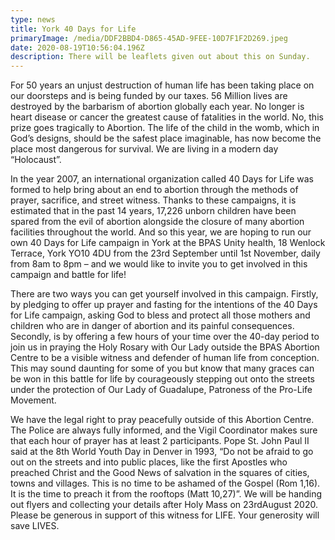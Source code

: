 ```yaml
---
type: news
title: York 40 Days for Life
primaryImage: /media/DDF2BBD4-D865-45AD-9FEE-10D7F1F2D269.jpeg
date: 2020-08-19T10:56:04.196Z
description: There will be leaflets given out about this on Sunday.
---
```

For 50 years an unjust destruction of human life has been taking place on our doorsteps and is being funded by our taxes. 56 Million lives are destroyed by the barbarism of abortion globally each year. No longer is heart disease or cancer the greatest cause of fatalities in the world. No, this prize goes tragically to Abortion. The life of the child in the womb, which in God’s designs, should be the safest place imaginable, has now become the place most dangerous for survival. We are living in a modern day “Holocaust”.

In the year 2007, an international organization called 40 Days for Life was formed to help bring about an end to abortion through the methods of prayer, sacrifice, and street witness. Thanks to these campaigns, it is estimated that in the past 14 years, 17,226 unborn children have been spared from the evil of abortion alongside the closure of many abortion facilities throughout the world. And so this year, we are hoping to run our own 40 Days for Life campaign in York at the BPAS Unity health, 18 Wenlock Terrace, York YO10 4DU from the 23rd September until 1st November, daily from 8am to 8pm – and we would like to invite you to get involved in this campaign and battle for life!

There are two ways you can get yourself involved in this campaign. Firstly, by pledging to offer up prayer and fasting for the intentions of the 40 Days for Life campaign, asking God to bless and protect all those mothers and children who are in danger of abortion and its painful consequences. Secondly, is by offering a few hours of your time over the 40-day period to join us in praying the Holy Rosary with Our Lady outside the BPAS Abortion Centre to be a visible witness and defender of human life from conception. This may sound daunting for some of you but know that many graces can be won in this battle for life by courageously stepping out onto the streets under the protection of Our Lady of Guadalupe, Patroness of the Pro-Life Movement.

We have the legal right to pray peacefully outside of this Abortion Centre. The Police are always fully informed, and the Vigil Coordinator makes sure that each hour of prayer has at least 2 participants. Pope St. John Paul II said at the 8th World Youth Day in Denver in 1993, “Do not be afraid to go out on the streets and into public places, like the first Apostles who preached Christ and the Good News of salvation in the squares of cities, towns and villages. This is no time to be ashamed of the Gospel (Rom 1,16). It is the time to preach it from the rooftops (Matt 10,27)”. We will be handing out flyers and collecting your details after Holy Mass on 23rdAugust 2020. Please be generous in support of this witness for LIFE. Your generosity will save LIVES.
